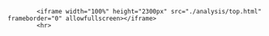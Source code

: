             <iframe width="100%" height="2300px" src="./analysis/top.html" frameborder="0" allowfullscreen></iframe>
            <hr>
 
